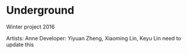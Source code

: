 # Underground
Winter project 2016

Artists: Anne
Developer: Yiyuan Zheng, Xiaoming Lin, Keyu Lin
need to update this

